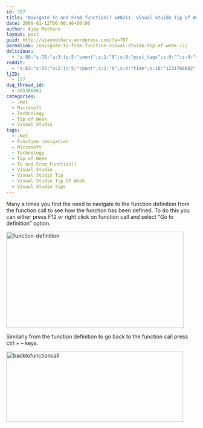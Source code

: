 ```yaml
---
id: 787
title: 'Navigate To and From function() &#8211; Visual Stuido Tip of Week #17'
date: 2009-01-12T00:00:46+00:00
author: Ajay Matharu
layout: post
guid: http://ajaymatharu.wordpress.com/?p=787
permalink: /navigate-to-from-function-visual-stuido-tip-of-week-17/
delicious:
  - 's:86:"s:78:"a:3:{s:5:"count";s:1:"0";s:9:"post_tags";s:0:"";s:4:"time";s:10:"1231766602";}";";'
reddit:
  - 's:63:"s:55:"a:2:{s:5:"count";s:1:"0";s:4:"time";s:10:"1231766602";}";";'
ljID:
  - 157
dsq_thread_id:
  - 465386661
categories:
  - .Net
  - Microsoft
  - Technology
  - Tip of Week
  - Visual Studio
tags:
  - .Net
  - Function navigation
  - Microsoft
  - Technology
  - Tip of Week
  - To and From Function()
  - Visual Studio
  - Visual Studio Tip
  - Visual Studio Tip Of Week
  - Visual Studio tips
---
```

Many a times you find the need to navigate to the function definition from the function call to see how the function has been defined. To do this you can either press F12 or right click on function call and select &#8220;Go to definition&#8221; option.

<img class="aligncenter size-full wp-image-788" title="function-definition" src="http://ajaymatharu.files.wordpress.com/2009/01/function-definition.jpg" alt="function-definition" width="469" height="254" />

Similarly from the function definition to go back to the function call press ctrl + &#8211; keys.

<img class="aligncenter size-full wp-image-789" title="backtofunctioncall" src="http://ajaymatharu.files.wordpress.com/2009/01/backtofunctioncall.jpg" alt="backtofunctioncall" width="468" height="186" />